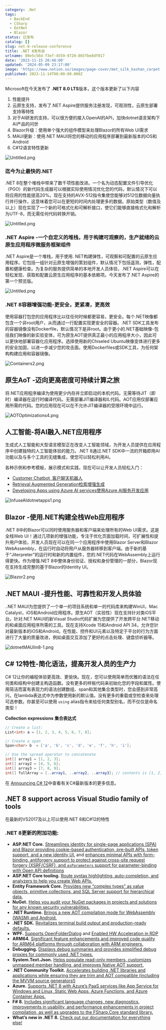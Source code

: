 ```yaml
---
category: .Net
tags:
  - BackEnd
  - CSharp
  - DotNet
  - Blazor
status: 已发布
catalog: []
slug: net-8-release-conference
title: .NET 8发布会
urlname: 80e5c56d-f3ef-4559-9720-865fbe8df017
date: '2023-11-15 20:48:00'
updated: '2024-05-09 23:17:00'
image: 'https://www.notion.so/images/page-cover/met_silk_kashan_carpet.jpg'
published: 2023-11-14T08:00:00.000Z
---
```


Microsoft在今天发布了 **.NET 8.0 LTS**版本，这个版本更新了以下内容

1. 性能提升
2. 云原生支持，发布了.NET Aspire提供服务注册发现，可观测性，云原生部署支持等特性
3. 对于AI研发的支持，可以很方便的接入OpenAI的API，加快dotnet语言架构下AI产品的问世
4. Blazor升级：使用单个强大的组件模型来处理Blazor的所有Web UI需求
5. MAUI更新：使用.NET MAUI将您的移动的应用程序部署到最新版本的iOS和Android
6. C#12语言特性更新

![Untitled.png](https://prod-files-secure.s3.us-west-2.amazonaws.com/5d24fe63-e567-4804-86f9-9fdc62e13082/10cda029-65af-4ea7-b30e-605b2d9e6c57/Untitled.png?X-Amz-Algorithm=AWS4-HMAC-SHA256&X-Amz-Content-Sha256=UNSIGNED-PAYLOAD&X-Amz-Credential=ASIAZI2LB466YIZQWNBW%2F20250414%2Fus-west-2%2Fs3%2Faws4_request&X-Amz-Date=20250414T054051Z&X-Amz-Expires=3600&X-Amz-Security-Token=IQoJb3JpZ2luX2VjEIX%2F%2F%2F%2F%2F%2F%2F%2F%2F%2FwEaCXVzLXdlc3QtMiJHMEUCICqv4sYJ%2BuSII8c3Q14dSuDtHaCkx%2BCnKN9bPA9B8QAFAiEAkFXH93GmnHVcalCxnveZtLa0JBfhGkHYqmomKThetrgqiAQI%2Fv%2F%2F%2F%2F%2F%2F%2F%2F%2F%2FARAAGgw2Mzc0MjMxODM4MDUiDK5BXY45EGv8EokO%2FCrcA6PVglTIupXJLdW9saRREvZgaXem90v%2BZz90Ogx3z2HjS7sGa8OFIv7vggyB516AOlM9pw4huBllF1%2FjeKjhQ22FyLV3BfShb3mJjdH3GpmoD%2FPftfIIP58hpFtms%2BmRf0%2F8WOgJ%2BSHp%2FZ2Gy2s2vt2qSkELTqr4%2BQ%2Bc%2FvWtNbgUe6ls%2Bw4IRpWSjvV8mMAT0izbYktT3MtP1TfA1uB5w2l0fOnxEgXT%2Fvrd0zAK4RqkumFIiHPlVsot6EjDaujAl%2BAgtWp3MjXx7es5d6k4ETswaASXmclHOoOivvft0qe6dc79T%2FGRpHSf2yovOCvVeVj4ToXS2%2FkGJDyFz9kB6GI6rZLwY0rPn1Ymjzq4yUeUtaCPnlOBXY2WlCFXKvrKBuUULChhoVl78eZiCnpsm3PEiqAd8Avw6et1JDOwRVSUW%2BuvjpFNZvSm6cG9NobJytcQqZgNXfqTVLLQ232ntGE99ZqdL0tvTb7rFK1y0sbrpMSj%2F3mYChwpc57uTvG1Ei6Hrk6ufS%2FEuEOXs6d9wKTa%2Fk6aeSQYb1RwX1ymnw3ReYbK2W6mo9qBIFtIzd4fH8fK8K2c8T%2BEI0Bw3YmXkFSX4qMlPWiRkW9OYjygORMu%2FabAd7KPrsQxI1L0MMCs8r8GOqUBdijEV7rlhDwNXvweFO1%2FqdQLQ5HqgAGw6HAUL9EXaA50VpX1bSidbTRT8AwFkVo60m05A3cSyqAKKm17XyJk3n5uOU%2BsyB5Rd3GIBcoV5at7ZLx4B%2B1ym0uJkgNovISWcEn%2Bcfr2HQKWgm4u38ReV97ikhuDpAmei2D491N9GMKc62ZWY0GhG0igiiH53nNFHW6oyBxK%2FsOACI3AqBTaB4X0GR7c&X-Amz-Signature=007e8e238030099c38977b9d5810e1819a62e0c47a2dc92acff8cd5d9c83bb6d&X-Amz-SignedHeaders=host&x-id=GetObject)


### **迄今为止最快的.NET**


.NET 8在整个堆栈中带来了数千项性能改进。一个名为动态配置文件引导优化（PGO）的新代码生成器可以根据实际使用情况优化您的代码，默认情况下可以将应用的性能提高20%。现在支持的AVX-512指令集使您能够对512位数据向量执行并行操作，这意味着您可以在更短的时间内处理更多的数据。原始类型（数值及以上）现在实现了一个新的可格式化和可解析接口，使它们能够直接格式化和解析为UTF-8，而无需任何代码转换开销。


![Untitled.png](https://prod-files-secure.s3.us-west-2.amazonaws.com/5d24fe63-e567-4804-86f9-9fdc62e13082/edcbf140-d619-4389-a4a6-f97c113ab9f2/Untitled.png?X-Amz-Algorithm=AWS4-HMAC-SHA256&X-Amz-Content-Sha256=UNSIGNED-PAYLOAD&X-Amz-Credential=ASIAZI2LB466YIZQWNBW%2F20250414%2Fus-west-2%2Fs3%2Faws4_request&X-Amz-Date=20250414T054051Z&X-Amz-Expires=3600&X-Amz-Security-Token=IQoJb3JpZ2luX2VjEIX%2F%2F%2F%2F%2F%2F%2F%2F%2F%2FwEaCXVzLXdlc3QtMiJHMEUCICqv4sYJ%2BuSII8c3Q14dSuDtHaCkx%2BCnKN9bPA9B8QAFAiEAkFXH93GmnHVcalCxnveZtLa0JBfhGkHYqmomKThetrgqiAQI%2Fv%2F%2F%2F%2F%2F%2F%2F%2F%2F%2FARAAGgw2Mzc0MjMxODM4MDUiDK5BXY45EGv8EokO%2FCrcA6PVglTIupXJLdW9saRREvZgaXem90v%2BZz90Ogx3z2HjS7sGa8OFIv7vggyB516AOlM9pw4huBllF1%2FjeKjhQ22FyLV3BfShb3mJjdH3GpmoD%2FPftfIIP58hpFtms%2BmRf0%2F8WOgJ%2BSHp%2FZ2Gy2s2vt2qSkELTqr4%2BQ%2Bc%2FvWtNbgUe6ls%2Bw4IRpWSjvV8mMAT0izbYktT3MtP1TfA1uB5w2l0fOnxEgXT%2Fvrd0zAK4RqkumFIiHPlVsot6EjDaujAl%2BAgtWp3MjXx7es5d6k4ETswaASXmclHOoOivvft0qe6dc79T%2FGRpHSf2yovOCvVeVj4ToXS2%2FkGJDyFz9kB6GI6rZLwY0rPn1Ymjzq4yUeUtaCPnlOBXY2WlCFXKvrKBuUULChhoVl78eZiCnpsm3PEiqAd8Avw6et1JDOwRVSUW%2BuvjpFNZvSm6cG9NobJytcQqZgNXfqTVLLQ232ntGE99ZqdL0tvTb7rFK1y0sbrpMSj%2F3mYChwpc57uTvG1Ei6Hrk6ufS%2FEuEOXs6d9wKTa%2Fk6aeSQYb1RwX1ymnw3ReYbK2W6mo9qBIFtIzd4fH8fK8K2c8T%2BEI0Bw3YmXkFSX4qMlPWiRkW9OYjygORMu%2FabAd7KPrsQxI1L0MMCs8r8GOqUBdijEV7rlhDwNXvweFO1%2FqdQLQ5HqgAGw6HAUL9EXaA50VpX1bSidbTRT8AwFkVo60m05A3cSyqAKKm17XyJk3n5uOU%2BsyB5Rd3GIBcoV5at7ZLx4B%2B1ym0uJkgNovISWcEn%2Bcfr2HQKWgm4u38ReV97ikhuDpAmei2D491N9GMKc62ZWY0GhG0igiiH53nNFHW6oyBxK%2FsOACI3AqBTaB4X0GR7c&X-Amz-Signature=afaa342cf6bdc83023fe0d412fecdfb7dee13637536c35172a524faca1f41ad4&X-Amz-SignedHeaders=host&x-id=GetObject)


### **.NET Aspire -一个自定义的堆栈，用于构建可观察的，生产就绪的云原生应用程序微服务框架组件**


.NET Aspire是一个堆栈，用于使用. NET构建弹性，可观察和可配置的云原生应用程序。它包括一组针对云原生增强的策划组件，默认情况下包括遥测，弹性，配置和健康检查。为复杂的服务提供简单的本地开发人员体验，.NET Aspire可以在轻松发现、获取和配置云原生应用程序的基本依赖项。今天发布了.NET Aspire的第一个预览版。


![Untitled.png](https://prod-files-secure.s3.us-west-2.amazonaws.com/5d24fe63-e567-4804-86f9-9fdc62e13082/ff6a34d3-ac25-412d-9204-a7263d00528f/Untitled.png?X-Amz-Algorithm=AWS4-HMAC-SHA256&X-Amz-Content-Sha256=UNSIGNED-PAYLOAD&X-Amz-Credential=ASIAZI2LB466YIZQWNBW%2F20250414%2Fus-west-2%2Fs3%2Faws4_request&X-Amz-Date=20250414T054051Z&X-Amz-Expires=3600&X-Amz-Security-Token=IQoJb3JpZ2luX2VjEIX%2F%2F%2F%2F%2F%2F%2F%2F%2F%2FwEaCXVzLXdlc3QtMiJHMEUCICqv4sYJ%2BuSII8c3Q14dSuDtHaCkx%2BCnKN9bPA9B8QAFAiEAkFXH93GmnHVcalCxnveZtLa0JBfhGkHYqmomKThetrgqiAQI%2Fv%2F%2F%2F%2F%2F%2F%2F%2F%2F%2FARAAGgw2Mzc0MjMxODM4MDUiDK5BXY45EGv8EokO%2FCrcA6PVglTIupXJLdW9saRREvZgaXem90v%2BZz90Ogx3z2HjS7sGa8OFIv7vggyB516AOlM9pw4huBllF1%2FjeKjhQ22FyLV3BfShb3mJjdH3GpmoD%2FPftfIIP58hpFtms%2BmRf0%2F8WOgJ%2BSHp%2FZ2Gy2s2vt2qSkELTqr4%2BQ%2Bc%2FvWtNbgUe6ls%2Bw4IRpWSjvV8mMAT0izbYktT3MtP1TfA1uB5w2l0fOnxEgXT%2Fvrd0zAK4RqkumFIiHPlVsot6EjDaujAl%2BAgtWp3MjXx7es5d6k4ETswaASXmclHOoOivvft0qe6dc79T%2FGRpHSf2yovOCvVeVj4ToXS2%2FkGJDyFz9kB6GI6rZLwY0rPn1Ymjzq4yUeUtaCPnlOBXY2WlCFXKvrKBuUULChhoVl78eZiCnpsm3PEiqAd8Avw6et1JDOwRVSUW%2BuvjpFNZvSm6cG9NobJytcQqZgNXfqTVLLQ232ntGE99ZqdL0tvTb7rFK1y0sbrpMSj%2F3mYChwpc57uTvG1Ei6Hrk6ufS%2FEuEOXs6d9wKTa%2Fk6aeSQYb1RwX1ymnw3ReYbK2W6mo9qBIFtIzd4fH8fK8K2c8T%2BEI0Bw3YmXkFSX4qMlPWiRkW9OYjygORMu%2FabAd7KPrsQxI1L0MMCs8r8GOqUBdijEV7rlhDwNXvweFO1%2FqdQLQ5HqgAGw6HAUL9EXaA50VpX1bSidbTRT8AwFkVo60m05A3cSyqAKKm17XyJk3n5uOU%2BsyB5Rd3GIBcoV5at7ZLx4B%2B1ym0uJkgNovISWcEn%2Bcfr2HQKWgm4u38ReV97ikhuDpAmei2D491N9GMKc62ZWY0GhG0igiiH53nNFHW6oyBxK%2FsOACI3AqBTaB4X0GR7c&X-Amz-Signature=fd6f3c1b99da0ed02d9b40840e70c9771229986b902e143a32442d3cc8781eb2&X-Amz-SignedHeaders=host&x-id=GetObject)


### **.NET 8容器增强功能-更安全，更紧凑，更高效**


使用容器打包您的应用程序比以往任何时候都更容易，更安全。每个.NET映像都包含一个非root用户，从而通过一行配置实现更安全的容器。.NET SDK工具发布的容器镜像没有Dockerfile，默认情况下是非root。由于更小的.NET基础映像-包括我们映像的新实验变体，可为原生AOT提供真正最小的应用程序大小，因此可以更快地部署容器化应用程序。选择使用新的Chiseled Ubuntu映像变体进行更多的安全加固，以进一步减少您的攻击面。使用Dockerfiles或SDK工具，为任何架构构建应用和容器镜像。


![Containers2.png](https://devblogs.microsoft.com/dotnet/wp-content/uploads/sites/10/2023/11/Containers2.png)


## 原生AoT -迈向更高密度可持续计算之旅


将.NET应用程序编译为使用更少内存并立即启动的本机代码。无需等待JIT（即时）编译器在运行时编译代码。无需部署JIT编译器和IL代码。AOT应用仅部署应用所需的代码。您的应用现在可以在不允许JIT编译器的受限环境中运行。


![AOTOptimizations4.png](https://devblogs.microsoft.com/dotnet/wp-content/uploads/sites/10/2023/11/AOTOptimizations4.png)


## 人工智能-将AI融入.NET应用程序


生成式人工智能和大型语言模型正在改变人工智能领域，为开发人员提供在应用程序中创建独特的人工智能体验的能力。.NET 8通过.NET SDK中一流的开箱即用AI功能以及与多个工具的无缝集成，使您可以轻松利用AI。


各种示例和参考模板，展示模式和实践，现在可以让开发人员轻松入门：

- [Customer Chatbot](https://github.com/dotnet/eShop)[ ](https://github.com/dotnet/eShop)[ 客户聊天机器人](https://github.com/dotnet/eShop)
- [Retrieval Augmented Generation](https://github.com/Azure-Samples/azure-search-openai-demo-csharp)[检索增强生成](https://github.com/Azure-Samples/azure-search-openai-demo-csharp)
- [Developing Apps using Azure AI services](https://devblogs.microsoft.com/dotnet/demystifying-retrieval-augmented-generation-with-dotnet/)[使用Azure AI服务开发应用](https://devblogs.microsoft.com/dotnet/demystifying-retrieval-augmented-generation-with-dotnet/)

![InfuseAIdotnetapps1.png](https://devblogs.microsoft.com/dotnet/wp-content/uploads/sites/10/2023/11/InfuseAIdotnetapps1.png)


## Blazor -使用.NET构建全栈Web应用程序


.NET 8中的Blazor可以同时使用服务器和客户端来处理所有的Web UI需求。这是全栈Web UI！通过几项新的增强功能，专注于优化页面加载时间，可扩展性和提升用户体验，开发人员现在可以在同一个应用程序中使用Blazor Server和Blazor WebAssembly，在运行时自动将用户从服务器转移到客户端。由于新的基于“Jiterpreter”的运行时和新的内置组件，您的.NET代码在WebAssembly上运行得更快。作为增强.NET 8中整体身份验证、授权和身份管理的一部分，Blazor现在支持生成完整的基于Blazor的Identity UI。


![Blazor2.png](https://devblogs.microsoft.com/dotnet/wp-content/uploads/sites/10/2023/11/Blazor2.png)


## .NET MAUI -提升性能、可靠性和开发人员体验


..NET MAUI为您提供了一个单一的项目系统和单一的代码库来构建WinUI，Mac Catalyst，iOS和Android应用程序。原生AOT（实验性）现在支持针对类iOS平台。针对.NET MAUI的新Visual Studio代码扩展为您提供了开发跨平台.NET移动的和桌面应用程序所需的工具。现在支持Xcode 15和Android API 34，允许您针对最新版本的iOS和Android。在性能、控件和UI元素以及特定于平台的行为方面进行了大量的质量改进，例如桌面交互添加了更好的点击处理、键盘侦听器等。


![dotnetMAUIin8-1.png](https://devblogs.microsoft.com/dotnet/wp-content/uploads/sites/10/2023/11/dotnetMAUIin8-1.png)


## C# 12特性-简化语法，提高开发人员的生产力


C# 12让你的编程体验更高效、更愉快。现在，您可以使用简单而优雅的语法在任何类和结构中创建主构造函数。没有更多的样板代码来初始化您的字段和属性。使用简洁而富有表现力的语法创建数组、span和其他集合类型时，您会感到非常高兴。在lambda表达式中为参数使用新的默认值。没有更多的重载或空检查来处理可选参数。你甚至可以使用 `using` alias指令来给任何类型别名，而不仅仅是命名类型！


**Collection expressions** **集合表达式**


```c#
// Create a list:
List<int> a = [1, 2, 3, 4, 5, 6, 7, 8];

// Create a span
Span<char> b  = ['a', 'b', 'c', 'd', 'e', 'f', 'h', 'i'];

// Use the spread operator to concatenate
int[] array1 = [1, 2, 3];
int[] array2 = [4, 5, 6];
int[] array3 = [7, 8, 9];
int[] fullArray = [..array1, ..array2, ..array3]; // contents is [1, 2, 3, 4, 5, 6, 7, 8, 9]
```


在 [Announcing C# 12](https://devblogs.microsoft.com/dotnet/announcing-csharp-12)中查看有关C#最新版本的更多信息。


## .NET 8 support across Visual Studio family of tools


在最新的VS2017及以上可以使用.NET 8和C#12的特性


### .NET 8更新的附加功能:

- **ASP.NET Core.** [Streamlines identity for single-page applications (SPA) and Blazor providing cookie-based authentication, pre-built APIs, token support, and a new identity UI.](https://devblogs.microsoft.com/dotnet/whats-new-with-identity-in-dotnet-8/) and [enhances minimal APIs with form-binding, antiforgery support to protect against cross-site request forgery (XSRF/CSRF), and ](https://learn.microsoft.com/aspnet/core/release-notes/aspnetcore-8.0#minimal-apis)[`asParameters`](https://learn.microsoft.com/aspnet/core/release-notes/aspnetcore-8.0#minimal-apis)[ support for parameter-binding with Open API definitions](https://learn.microsoft.com/aspnet/core/release-notes/aspnetcore-8.0#minimal-apis)
- **ASP.NET Core tooling.** [Route syntax highlighting, auto-completion, and analyzers to help you create Web APIs.](https://devblogs.microsoft.com/dotnet/aspnet-core-route-tooling-dotnet-8/)
- **Entity Framework Core.** [Provides new “complex types” as value objects, primitive collections, and SQL Server support for hierarchical data.](https://devblogs.microsoft.com/dotnet/announcing-ef8-rc2/)
- **NuGet.** [Helps you audit your NuGet packages in projects and solutions for any known security vulnerabilities.](https://learn.microsoft.com/nuget/concepts/auditing-packages)
- **.NET Runtime.** [Brings a new AOT compilation mode for WebAssembly (WASM) and Android.](https://devblogs.microsoft.com/dotnet/announcing-dotnet-8-rc1/#androidstripilafteraot-mode-on-android)
- **.NET SDK.** [Revitalizes terminal build output and production-ready defaults.](https://learn.microsoft.com/dotnet/core/whats-new/dotnet-8#net-sdk)
- **WPF.** [Supports OpenFolderDialog](https://devblogs.microsoft.com/dotnet/wpf-file-dialog-improvements-in-dotnet-8/) and [Enabled HW Acceleration in RDP](https://devblogs.microsoft.com/dotnet/announcing-dotnet-8-rc1/#wpf-hardware-acceleration-in-rdp)
- **ARM64.** [Significant feature enhancements and improved code quality for ARM64 platforms through collaboration with ARM engineers.](https://devblogs.microsoft.com/dotnet/this-arm64-performance-in-dotnet-8/)
- **Debugging.** [Displays debug summaries and provides simplified debug proxies for commonly used .NET types.](https://devblogs.microsoft.com/dotnet/debugging-enhancements-in-dotnet-8/)
- **System.Text.Json.** [Helps populate read-only members, customizes unmapped member handling, and improves Native AOT support.](https://devblogs.microsoft.com/dotnet/system-text-json-in-dotnet-8/)
- **.NET Community Toolkit.** [Accelerates building .NET libraries and applications while ensuring they are trim and AOT compatible (including the MVVM source generators!)](https://devblogs.microsoft.com/dotnet/announcing-the-dotnet-community-toolkit-821/)
- **Azure.** [Supports .NET 8 with Azure’s PaaS services like App Service for Windows and Linux, Static Web Apps, Azure Functions, and Azure Container Apps.](https://aka.ms/appservice-dotnet8)
- **F# 8.** [Includes significant language changes, new diagnostics, improvements in usability, and performance enhancements in project compilation, as well as upgrades to the FSharp.Core standard library.](https://devblogs.microsoft.com/dotnet/announcing-fsharp-8/)
- **What’s new in .NET 8.** [Check out our documentation for everything else!](https://learn.microsoft.com/dotnet/core/whats-new/dotnet-8)
